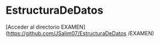 # EstructuraDeDatos

[Acceder al directorio EXAMEN](https://github.com/JSalim07/EstructuraDeDatos
/EXAMEN)

